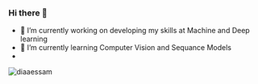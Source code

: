 ### Hi there 👋
- 🔭 I’m currently working on developing my skills at Machine and Deep learning
- 🌱 I’m currently learning Computer Vision and Sequance Models
- 
![diaaessam](https://road-to-kaggle-expert.vercel.app/api/simple/{diaaessam})


